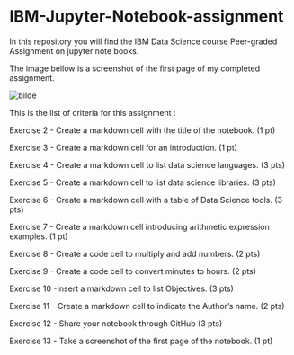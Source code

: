 # IBM-Jupyter-Notebook-assignment

In this repository you will find the IBM Data Science course Peer-graded Assignment on jupyter note books.

The image bellow is a screenshot of the first page of my completed assignment.

![bilde](https://github.com/user-attachments/assets/91801b14-96ee-478f-8e06-983531c42947)

This is the list of criteria for this assignment :

Exercise 2 - Create a markdown cell with the title of the notebook. (1 pt)

Exercise 3 - Create a markdown cell for an introduction. (1 pt)

Exercise 4 - Create a markdown cell to list data science languages. (3 pts)

Exercise 5 - Create a markdown cell to list data science libraries. (3 pts)

Exercise 6 - Create a markdown cell with a table of Data Science tools. (3 pts)

Exercise 7 - Create a markdown cell introducing arithmetic expression examples. (1 pt)

Exercise 8 - Create a code cell to multiply and add numbers. (2 pts)

Exercise 9 - Create a code cell to convert minutes to hours. (2 pts)

Exercise 10 -Insert a markdown cell to list Objectives. (3 pts)

Exercise 11 - Create a markdown cell to indicate the Author’s name. (2 pts)

Exercise 12 - Share your notebook through GitHub (3 pts)

Exercise 13 - Take a screenshot of the first page of the notebook. (1 pt)
